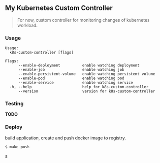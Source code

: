## My Kubernetes Custom Controller

> For now, custom controller for monitoring changes of kubernetes workload.

### Usage

```
Usage:
  k8s-custom-controller [flags]

Flags:
      --enable-deployment          enable watching deployment
      --enable-job                 enable watching job
      --enable-persistent-volume   enable watching persistent volume
      --enable-pod                 enable watching pod
      --enable-service             enable watching service
  -h, --help                       help for k8s-custom-controller
      --version                    version for k8s-custom-controller
```

### Testing

**TODO**

### Deploy

build application, create and push docker image to registry.

```
$ make push
```
s
